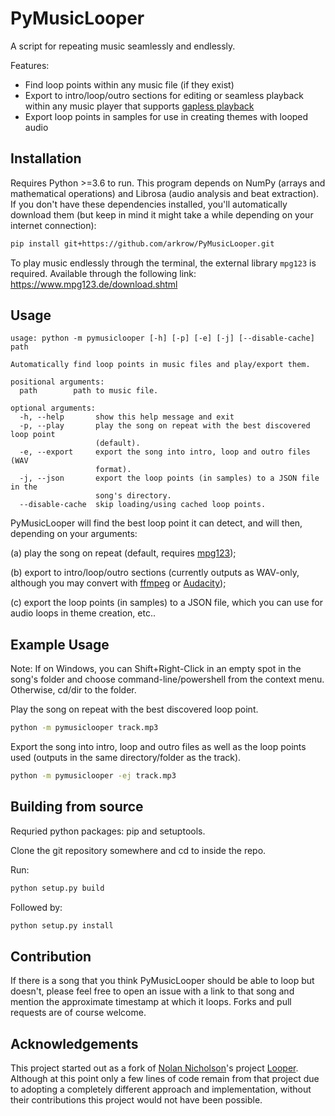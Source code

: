 # PyMusicLooper

A script for repeating music seamlessly and endlessly.

Features:

- Find loop points within any music file (if they exist)
- Export to intro/loop/outro sections for editing or seamless playback within any music player that supports [gapless playback](https://en.wikipedia.org/wiki/Gapless_playback)
- Export loop points in samples for use in creating themes with looped audio

## Installation

Requires Python >=3.6 to run. This program depends on NumPy (arrays and mathematical operations) and Librosa (audio analysis and beat extraction). If you don't have these dependencies installed, you'll automatically download them (but keep in mind it might take a while depending on your internet connection):

```sh
pip install git+https://github.com/arkrow/PyMusicLooper.git
```

To play music endlessly through the terminal, the external library `mpg123` is required. Available through the following link: https://www.mpg123.de/download.shtml

## Usage

```
usage: python -m pymusiclooper [-h] [-p] [-e] [-j] [--disable-cache] path

Automatically find loop points in music files and play/export them.

positional arguments:
  path        path to music file.

optional arguments:
  -h, --help       show this help message and exit
  -p, --play       play the song on repeat with the best discovered loop point
                   (default).
  -e, --export     export the song into intro, loop and outro files (WAV
                   format).
  -j, --json       export the loop points (in samples) to a JSON file in the
                   song's directory.
  --disable-cache  skip loading/using cached loop points.
```

PyMusicLooper will find the best loop point it can detect, and will then, depending on your arguments:

(a) play the song on repeat (default, requires [mpg123](https://www.mpg123.de/download.shtml));

(b) export to intro/loop/outro sections (currently outputs as WAV-only, although you may convert with [ffmpeg](https://ffmpeg.org/) or [Audacity](https://www.audacityteam.org/));

(c) export the loop points (in samples) to a JSON file, which you can use for audio loops in theme creation, etc..

## Example Usage

Note: If on Windows, you can Shift+Right-Click in an empty spot in the song's folder and choose command-line/powershell from the context menu. Otherwise, cd/dir to the folder.

Play the song on repeat with the best discovered loop point.

```sh
python -m pymusiclooper track.mp3
```

Export the song into intro, loop and outro files as well as the loop points used (outputs in the same directory/folder as the track).

```sh
python -m pymusiclooper -ej track.mp3
```

## Building from source

Requried python packages: pip and setuptools.

Clone the git repository somewhere and cd to inside the repo.

Run:

```sh
python setup.py build
```

Followed by:

```sh
python setup.py install
```

## Contribution

If there is a song that you think PyMusicLooper should be able to loop but doesn't, please feel free to open an issue with a link to that song and mention the approximate timestamp at which it loops. Forks and pull requests are of course welcome.

## Acknowledgements

This project started out as a fork of [Nolan Nicholson](https://github.com/NolanNicholson)'s project [Looper](https://github.com/NolanNicholson/Looper/). Although at this point only a few lines of code remain from that project due to adopting a completely different approach and implementation, without their contributions this project would not have been possible.
